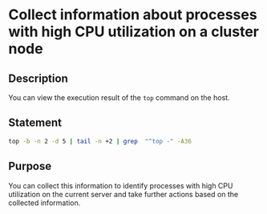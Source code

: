 # Collect information about processes with high CPU utilization on a cluster node

## Description

You can view the execution result of the `top` command on the host.

## Statement

```bash
top -b -n 2 -d 5 | tail -n +2 | grep  "^top -" -A36
```

## Purpose

You can collect this information to identify processes with high CPU utilization on the current server and take further actions based on the collected information.
